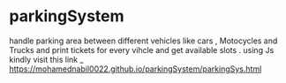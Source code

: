 # parkingSystem
handle parking area between different vehicles like cars , Motocycles and Trucks and print tickets for every vihcle and get available slots . using Js
kindly visit this link _ https://mohamednabil0022.github.io/parkingSystem/parkingSys.html

